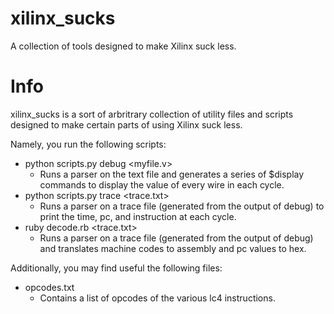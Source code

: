 xilinx_sucks
============

A collection of tools designed to make Xilinx suck less.

Info
====

xilinx_sucks is a sort of arbritrary collection of utility files and scripts designed to make certain parts of using Xilinx suck less.

Namely, you run the following scripts:

* python scripts.py debug <myfile.v>
    * Runs a parser on the text file and generates a series of $display commands to display the value of every wire in each cycle.
* python scripts.py trace <trace.txt>
    * Runs a parser on a trace file (generated from the output of debug) to print the time, pc, and instruction at each cycle.
* ruby decode.rb <trace.txt>
    * Runs a parser on a trace file (generated from the output of debug) and translates machine codes to assembly and pc values to hex.

Additionally, you may find useful the following files:

* opcodes.txt
    * Contains a list of opcodes of the various lc4 instructions.
